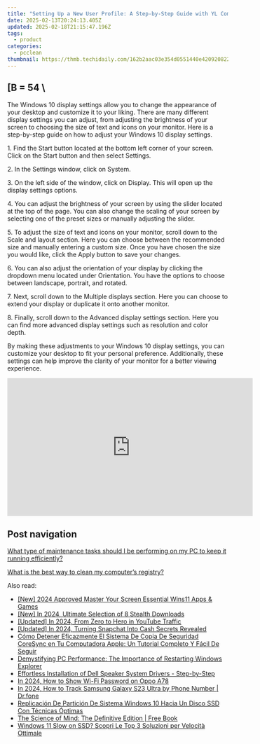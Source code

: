 ```yaml
---
title: "Setting Up a New User Profile: A Step-by-Step Guide with YL Computing's Software"
date: 2025-02-13T20:24:13.405Z
updated: 2025-02-18T21:15:47.196Z
tags:
  - product
categories:
  - pcclean
thumbnail: https://thmb.techidaily.com/162b2aac03e354d0551440e420920822fdecda6764b32f863c3da9da1ce561fb.jpg
---
```


## \[B = 54 \

The Windows 10 display settings allow you to change the appearance of your desktop and customize it to your liking. There are many different display settings you can adjust, from adjusting the brightness of your screen to choosing the size of text and icons on your monitor. Here is a step-by-step guide on how to adjust your Windows 10 display settings. 

1\. Find the Start button located at the bottom left corner of your screen. Click on the Start button and then select Settings.

2\. In the Settings window, click on System.

3\. On the left side of the window, click on Display. This will open up the display settings options. 

4\. You can adjust the brightness of your screen by using the slider located at the top of the page. You can also change the scaling of your screen by selecting one of the preset sizes or manually adjusting the slider.

5\. To adjust the size of text and icons on your monitor, scroll down to the Scale and layout section. Here you can choose between the recommended size and manually entering a custom size. Once you have chosen the size you would like, click the Apply button to save your changes.

6\. You can also adjust the orientation of your display by clicking the dropdown menu located under Orientation. You have the options to choose between landscape, portrait, and rotated.

7\. Next, scroll down to the Multiple displays section. Here you can choose to extend your display or duplicate it onto another monitor.

8\. Finally, scroll down to the Advanced display settings section. Here you can find more advanced display settings such as resolution and color depth. 

By making these adjustments to your Windows 10 display settings, you can customize your desktop to fit your personal preference. Additionally, these settings can help improve the clarity of your monitor for a better viewing experience.

<!-- affiliate ads begin -->
<iframe width="560" height="315" src="https://www.youtube.com/embed/c-BHGGIC0zE?si=FzUQKZa-bx8OlKuB" title="YouTube video player" frameborder="0" allow="accelerometer; autoplay; clipboard-write; encrypted-media; gyroscope; picture-in-picture; web-share" referrerpolicy="strict-origin-when-cross-origin" allowfullscreen></iframe>
<!-- affiliate ads end -->

## Post navigation

[What type of maintenance tasks should I be performing on my PC to keep it running efficiently?](https://tools.techidaily.com/pcclean/products/)

[What is the best way to clean my computer’s registry?](https://tools.techidaily.com/pcclean/products/)

<ins class="adsbygoogle"
     style="display:block"
     data-ad-format="autorelaxed"
     data-ad-client="ca-pub-7571918770474297"
     data-ad-slot="1223367746"></ins>

<ins class="adsbygoogle"
     style="display:block"
     data-ad-client="ca-pub-7571918770474297"
     data-ad-slot="8358498916"
     data-ad-format="auto"
     data-full-width-responsive="true"></ins>

<span class="atpl-alsoreadstyle">Also read:</span>
<div><ul>
<li><a href="https://fox-http.techidaily.com/new-2024-approved-master-your-screen-essential-wins11-apps-and-games/"><u>[New] 2024 Approved Master Your Screen Essential Wins11 Apps & Games</u></a></li>
<li><a href="https://facebook-video-recording.techidaily.com/new-in-2024-ultimate-selection-of-8-stealth-downloads/"><u>[New] In 2024, Ultimate Selection of 8 Stealth Downloads</u></a></li>
<li><a href="https://youtube-sure.techidaily.com/ed-in-2024-from-zero-to-hero-in-youtube-traffic/"><u>[Updated] In 2024, From Zero to Hero in YouTube Traffic</u></a></li>
<li><a href="https://snapchat-videos.techidaily.com/updated-in-2024-turning-snapchat-into-cash-secrets-revealed/"><u>[Updated] In 2024, Turning Snapchat Into Cash Secrets Revealed</u></a></li>
<li><a href="https://win-updates.techidaily.com/como-detener-eficazmente-el-sistema-de-copia-de-seguridad-coresync-en-tu-computadora-apple-un-tutorial-completo-y-facil-de-seguir/"><u>Cómo Detener Eficazmente El Sistema De Copia De Seguridad CoreSync en Tu Computadora Apple: Un Tutorial Completo Y Fácil De Seguir</u></a></li>
<li><a href="https://win-updates.techidaily.com/demystifying-pc-performance-the-importance-of-restarting-windows-explorer/"><u>Demystifying PC Performance: The Importance of Restarting Windows Explorer</u></a></li>
<li><a href="https://win-amazing.techidaily.com/effortless-installation-of-dell-speaker-system-drivers-step-by-step/"><u>Effortless Installation of Dell Speaker System Drivers - Step-by-Step</u></a></li>
<li><a href="https://easy-unlock-android.techidaily.com/in-2024-how-to-show-wi-fi-password-on-oppo-a78-by-drfone-android/"><u>In 2024, How to Show Wi-Fi Password on Oppo A78</u></a></li>
<li><a href="https://android-location-track.techidaily.com/in-2024-how-to-track-samsung-galaxy-s23-ultra-by-phone-number-drfone-by-drfone-virtual-android/"><u>In 2024, How to Track Samsung Galaxy S23 Ultra by Phone Number | Dr.fone</u></a></li>
<li><a href="https://win-updates.techidaily.com/replicacion-de-particion-de-sistema-windows-10-hacia-un-disco-ssd-con-tecnicas-optimas/"><u>Replicación De Partición De Sistema Windows 10 Hacia Un Disco SSD Con Técnicas Óptimas</u></a></li>
<li><a href="https://novels-ebooks.techidaily.com/412260-9781440674259-the-science-of-mind-the-definitive-edition/"><u>The Science of Mind: The Definitive Edition | Free Book</u></a></li>
<li><a href="https://win-updates.techidaily.com/windows-11-slow-on-ssd-scopri-le-top-3-soluzioni-per-velocita-ottimale/"><u>Windows 11 Slow on SSD? Scopri Le Top 3 Soluzioni per Velocità Ottimale</u></a></li>
</ul></div>

